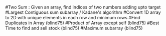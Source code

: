 #Two Sum : Given an array, find indices of two numbers adding upto target
#Largest Contiguous sum subarray / Kadane's algorithm 
#Convert 1D array to 2D with unique elements in each row and minimum rows
#Find Duplicates in Array (blind75)
#Product of Array except self (blind75)
#Best Time to find and sell stock (blind75)
#Maximum subarray (blind75)